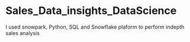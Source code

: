 # Sales_Data_insights_DataScience
I used snowpark, Python, SQL and Snowflake plaform to perform indepth sales analysis
